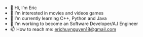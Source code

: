 - 👋 Hi, I’m Eric
- 👀 I’m interested in movies and videos games
- 🌱 I’m currently learning C++, Python and Java
- 💞️ I’m working to become an Software Developer/A.I Engineer
- 📫 How to reach me: erichuynguyen18@gmail.com

<!---
ehnguyen18/ehnguyen18 is a ✨ special ✨ repository because its `README.md` (this file) appears on your GitHub profile.
You can click the Preview link to take a look at your changes.
--->
